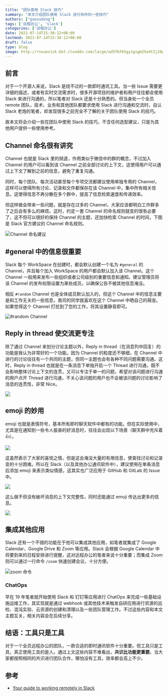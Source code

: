 ```yaml
---
title: "团队使用 Slack 技巧"
summary: "本文介绍团队使用 Slack 进行协作的一些技巧"
authors: ["guoxudong"]
tags: ['远程办公', 'slack']
categories: ['远程办公']
date: 2021-07-14T15:30:12+08:00
lastmod: 2021-07-14T15:30:12+08:00
draft: false
type: blog
image: http://rnxuex1zk.bkt.clouddn.com/large/ad5fbf65gy1gsgm25e4t2j20p00anwfl.jpg
---
```

## 前言

对于一个开源人来说，Slack 是绕不过的一款即时通讯工具。当一些 Issue 需要更详细的描述，或者有实时交流需求时，很多开源项目的维护者和用户往往都会使用 Slack 来进行沟通的，所以笔者对 Slack 还是十分熟悉的。但当身处一个全员 remote 团队，技术、业务和其他团队都要求使用 Slack 进行沟通和交流时，自认 Slack 老炮的笔者，却发现很多之前完全不了解的关于团队使用 Slack 的技巧。

故本文将会介绍一些在团队中使用 Slack 的技巧，不含任何选型建议，只是为其他用户提供一些使用参考。

## Channel 命名很有讲究

Channel 也就是 Slack 里的频道，作用类似于微信中的群的概念，不过加入 Channel 的用户可以看到该 Channel 之前全部讨论的上下文，这使得用户可以通过上下文了解到之前的信息，避免了重复沟通。

同时，每个团队、每次活动甚至每个专项交流都建议使用单独专用的 Channel，这样可以使得所有讨论、记录和文件都保存在该 Channel 中，集中所有相关信息。这使得信息不再分散在多个群中，提高了信息检索速度和传递效率。

但这样做会带来一些问题，就是存在过多的 Channel，大家应该都明白工作群多了之后会有多么的麻烦。这时，约定一套 Channel  的命名规则就变的很有必要了，这不但可以很好的保持  Channel 的主题，还加快检索 Channel 的时间，下图是 Slack 官方建议的  Channel 命名规则。

![Channel 命名建议](http://rnxuex1zk.bkt.clouddn.com/large/ad5fbf65gy1gsgjsqr6ymj21880t07fs.jpg)

## #general 中的信息很重要

Slack 每个 WorkSpace 在创建时，都会默认创建一个名为 `#general` 的 Channel，并且每个加入 WorkSpace 的用户都会默认加入该 Channel。这个 Channel 一般用来发布一些组织或者公司级别的重要信息和通知。建议管理员将该 Channel 的发布权限设置为某些成员，以确保公告不被其他信息淹没。

相反 `#random` Channel 也是全体成员默认加入的，但这个 Channel 中的信息主要是和工作无关的一些信息，我司的同学就喜欢在这个 Channel 中晒自己的萌宠。如果觉得这个 Channel 打扰到了您的工作，将其设置静音即可。

![#random Channel](http://rnxuex1zk.bkt.clouddn.com/large/ad5fbf65gy1gsgkx5uz8qj20p20qye2f.jpg)

## Reply in thread 使交流更专注

除了通过 Channel 来划分讨论主题以外，Reply in thread（在消息列中回复）的功能是我认为非常好的一个功能。因为 Channel 的粒度还不够细，在 Channel 中进行的讨论往往有一个共同的主题，但同一主题也会有各种不同问题需要沟通。这时，Reply in thread 也就是在一条消息下单独开启一个 Thread 进行沟通，既不会影响整体讨论上下文的连贯，又可以专注于单一的问题，希望对该问题进行沟通的用户点开 Thread 进行沟通，不关心该问题的用户也不会被该问题的讨论影响了消息的连贯性，非常 Nice。

![](http://rnxuex1zk.bkt.clouddn.com/large/ad5fbf65gy1gsgoatvc9bj214o0wijzf.jpg)

## emoji 的妙用

emoji 也就是表情符号，基本所有即时聊天软件中都有的功能。但在实际使用中，尤其是在通知到一些令人振奋的好消息时，往往会出现以下场景（聊天群中充斥着 👍）。

![](http://rnxuex1zk.bkt.clouddn.com/large/ad5fbf65gy1gsgl4n120ej20kk0hmdgb.jpg)

这虽然表示了大家的喜悦之情，但是这会淹没大量的有用信息，使查找讨论和记录变的十分困难。所以在 Slack（以及其他办公通讯软件中），建议使用在单条消息后添加 emoji 来表示类似情感，这其实也广泛应用于 GitHub 和 GitLab 的 Issue 中。

![](http://rnxuex1zk.bkt.clouddn.com/large/ad5fbf65gy1gsgl7wd9iaj21880hu45f.jpg)

这么做不但没有破坏消息的上下文完整性，同时还能通过 emoji 传达出更多的信息。

![](http://rnxuex1zk.bkt.clouddn.com/large/ad5fbf65gy1gsglbo7cewj21880f0jwi.jpg)

## 集成其他应用

Slack 还有一个不错的功能在于他可以集成其他应用，如笔者就集成了 Google Calendar、Google Drive 和 Zoom 等应用。Slack 会根据 Google Calendar 中将要到来的日程安排进行提醒，这对远程办公的笔者来说十分重要；而集成 Zoom 则可以通过一行命令 `/zoom` 快速创建会议，十分方便。

![zoom 命令](http://rnxuex1zk.bkt.clouddn.com/large/ad5fbf65gy1gsglk59e1cj21580luace.jpg)

### ChatOps

早在 19 年笔者就开始使用 Slack 和 钉钉等应用进行 ChatOps 来完成一些基础设施运维工作，其实现就是通过 webhook 或其他技术来触发自研应用进行资源的巡检、混沌实验、云资源的创建和清理以及一些团队管理工作。不过这些内容和本文主题互关，相关内容会在后续分享。

## 结语：工具只是工具

对于一个全员远程办公的团队，一款合适的即时通讯软件十分重要。但工具只是工具，真正使用工具的是人。通过上文这些内容不难看出，**共识比功能更重要**。当大家都按照相同的共识进行团队合作，哪怕没有工具，效率都会高上不少。

## 参考

- [Your guide to working remotely in Slack](https://slack.com/intl/en-tw/resources/using-slack/slack-remote-work-tips)
